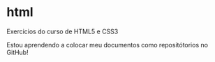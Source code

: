 # html
Exercicios do curso de HTML5 e CSS3

Estou aprendendo a colocar meu documentos como repositótorios no GitHub!
